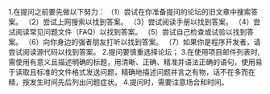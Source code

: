1.在提问之前要先做以下努力：
（1）尝试在你准备提问的论坛的旧文章中搜索答案。
（2）尝试上网搜索以找到答案。
（3）尝试阅读手册以找到答案。
（4）尝试阅读常见问题文件（FAQ）以找到答案。
（5）尝试自己检查或试验以找到答案。
（6）向你身边的强者朋友打听以找到答案。
（7）如果你是程序开发者，请尝试阅读源代码以找到答案。
2.提问要慎重选择论坛；
3.在使用项目邮件列表时,需使用有意义且描述明确的标题，用清晰、正确、精准并语法正确的语句，使用易于读取且标准的文件格式发送问题，精确地描述问题并言之有物，话不在多而在精，按发生时间先后列出问题症状。
4.提问时，需要注意场合和时间。